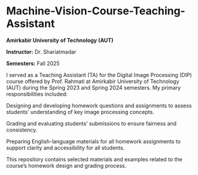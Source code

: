 # Machine-Vision-Course-Teaching-Assistant

**Amirkabir University of Technology (AUT)**

**Instructor:**
Dr. Shariatmadar

**Semesters:**
Fall 2025

I served as a Teaching Assistant (TA) for the Digital Image Processing (DIP) course offered by Prof. Rahmati at Amirkabir University of Technology (AUT) during the Spring 2023 and Spring 2024 semesters.
My primary responsibilities included:

Designing and developing homework questions and assignments to assess students’ understanding of key image processing concepts.

Grading and evaluating students’ submissions to ensure fairness and consistency.

Preparing English-language materials for all homework assignments to support clarity and accessibility for all students.

This repository contains selected materials and examples related to the course’s homework design and grading process.
